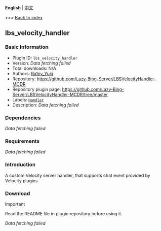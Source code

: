 **English** | [中文](readme-zh_cn.md)

\>\>\> [Back to index](/readme.md)

## lbs_velocity_handler

### Basic Information

- Plugin ID: `lbs_velocity_handler`
- Version: *Data fetching failed*
- Total downloads: N/A
- Authors: [Ra1ny_Yuki](https://github.com/Ra1ny-Yuki)
- Repository: https://github.com/Lazy-Bing-Server/LBSVelocityHandler-MCDR
- Repository plugin page: https://github.com/Lazy-Bing-Server/LBSVelocityHandler-MCDR/tree/master
- Labels: [`Handler`](/labels/handler/readme.md)
- Description: *Data fetching failed*

### Dependencies

*Data fetching failed*

### Requirements

*Data fetching failed*

### Introduction

A custom Velocity server handler, that supports chat event provided by Velocity plugins
### Download

> [!IMPORTANT]
> Read the README file in plugin repository before using it.

*Data fetching failed*

